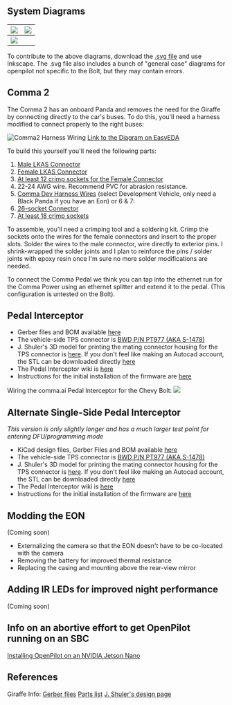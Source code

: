 ## System Diagrams ##

|![](http://justine-haupt.com/bolt/images/openpilot_bolt_comma2.png)| ![](http://justine-haupt.com/bolt/images/openpilot_bolt_jshuler.png)|
| ------------- |:-------------:|
|![](http://justine-haupt.com/bolt/images/openpilot_bolt_NVIDIAJetsonNano.png)|

To contribute to the above diagrams, download the [.svg file](http://www.justine-haupt.com/bolt/images/openpilot_systemdiagram.svg) and use Inkscape. The .svg file also includes a bunch of "general case" diagrams for openpilot not specific to the Bolt, but they may contain errors.

## Comma 2 ##
The Comma 2 has an onboard Panda and removes the need for the Giraffe by connecting directly to the car's buses.  To do this, you'll need a harness modified to connect properly to the right buses:

![Comma2 Harness Wiring](https://i.imgur.com/QGDNHLQ.png)
[Link to the Diagram on EasyEDA](https://easyeda.com/editor#id=76ac44b218d640e2bd9da8de83d87195)

To build this yourself you'll need the following parts:
1. [Male LKAS Connector](https://www.digikey.com/products/en?keywords=34825-0124%20)
2. [Female LKAS Connector](https://www.digikey.com/products/en?keywords=%2034824-0124)
3. [At least 12 crimp sockets for the Female Connector](https://www.digikey.com/product-detail/en/molex/5600230548/WM16762CT-ND/7428700)
4. 22-24 AWG wire.  Recommend PVC for abrasion resistance.
5. [Comma Dev Harness Wires](https://comma.ai/shop/products/comma-car-harness) (select Development Vehicle, only need a Black Panda if you have an Eon) or 6 & 7:
6. [26-socket Connector](https://www.digikey.com/products/en?keywords=5016462600)
7. [At least 18 crimp sockets](https://www.digikey.com/product-detail/en/molex/5016471000/WM6057CT-ND/1787797)  

To assemble, you'll need a crimping tool and a soldering kit.  Crimp the sockets onto the wires for the female connectors and insert to the proper slots.  Solder the wires to the male connector, wire directly to exterior pins. I shrink-wrapped the solder joints and I plan to reinforce the pins / solder joints with epoxy resin once I'm sure no more solder modifications are needed.

To connect the Comma Pedal we think you can tap into the ethernet run for the Comma Power using an ethernet splitter and extend it to the pedal.  (This configuration is untested on the Bolt).

## Pedal Interceptor ##
* Gerber files and BOM available [here](http://www.justine-haupt.com/bolt/pedalfab/)
* The vehicle-side TPS connector is [BWD P/N PT977 (AKA S-1478)](https://shop.advanceautoparts.com/p/bwd-electrical-connector-pt977/10433652-P?utm_medium=ymme)
* J. Shuler's 3D model for printing the mating connector housing for the TPS connector is [here](https://www.tinkercad.com/things/em6XUplxMTj). If you don't feel like making an Autocad account, the STL can be downloaded directly [here](http://justine-haupt.com/bolt/pedal_Mechanical/BoltMaleTPSConnectorHousing_jshuler.stl)
* The Pedal Interceptor wiki is [here](https://community.comma.ai/wiki/index.php/Comma_Pedal)
* Instructions for the initial installation of the firmware are [here](https://medium.com/@jfrux/flashing-the-comma-pedal-with-ubuntu-a83fb668f6e2)

Wiring the comma.ai Pedal Interceptor for the Chevy Bolt:
![](http://justine-haupt.com/bolt/images/PedalBoltWiringDiagram.png)

## Alternate Single-Side Pedal Interceptor ## 
*This version is only slightly longer and has a much larger test point for entering DFU/programming mode*
* KiCad design files, Gerber Files and BOM available [here](http://justine-haupt.com/bolt/singlesidepedal/)
* The vehicle-side TPS connector is [BWD P/N PT977 (AKA S-1478)](https://shop.advanceautoparts.com/p/bwd-electrical-connector-pt977/10433652-P?utm_medium=ymme)
* J. Shuler's 3D model for printing the mating connector housing for the TPS connector is [here](https://www.tinkercad.com/things/em6XUplxMTj). If you don't feel like making an Autocad account, the STL can be downloaded directly [here](http://justine-haupt.com/bolt/pedal_Mechanical/BoltMaleTPSConnectorHousing_jshuler.stl)
* The Pedal Interceptor wiki is [here](https://community.comma.ai/wiki/index.php/Comma_Pedal)
* Instructions for the initial installation of the firmware are [here](https://medium.com/@jfrux/flashing-the-comma-pedal-with-ubuntu-a83fb668f6e2)

## Modding the EON ##
(Coming soon)
* Externalizing the camera so that the EON doesn't have to be co-located with the camera 
* Removing the battery for improved thermal resistance
* Replacing the casing and mounting above the rear-view mirror

## Adding IR LEDs for improved night performance ##
(Coming soon)

## Info on an abortive effort to get OpenPilot running on an SBC ##
[Installing OpenPilot on an NVIDIA Jetson Nano](https://github.com/commaai/openpilot/wiki/Installing-OpenPilot-on-an-NVIDIA-Jetson-Nano)

## References ##
Giraffe Info:
[Gerber files](http://www.justine-haupt.com/bolt/giraffefab/)
[Parts list](http://www.justine-haupt.com/bolt/giraffeparts/)
[J. Shuler's design page](https://easyeda.com/jshuler/chevy-bolt-openpilot-giraffe-rev-3)
